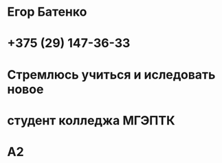 # Егор Батенко
# +375 (29) 147-36-33
# Стремлюсь учиться и иследовать новое
# студент колледжа МГЭПТК
# А2
